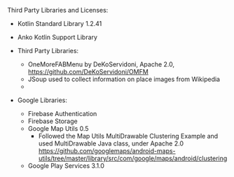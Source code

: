 Third Party Libraries and Licenses:

- Kotlin Standard Library 1.2.41
- Anko Kotlin Support Library

- Third Party Libraries:
    - OneMoreFABMenu by DeKoServidoni, Apache 2.0, https://github.com/DeKoServidoni/OMFM
    - JSoup used to collect information on place images from Wikipedia
    -

- Google Libraries:
    - Firebase Authentication
    - Firebase Storage
    - Google Map Utils 0.5
        - Followed the Map Utils MultiDrawable Clustering Example and used MultiDrawable Java class, under Apache 2.0
        https://github.com/googlemaps/android-maps-utils/tree/master/library/src/com/google/maps/android/clustering
    - Google Play Services 3.1.0